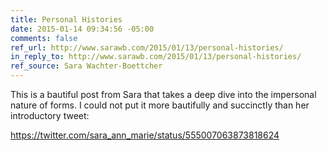 ```yaml
---
title: Personal Histories
date: 2015-01-14 09:34:56 -05:00
comments: false
ref_url: http://www.sarawb.com/2015/01/13/personal-histories/
in_reply_to: http://www.sarawb.com/2015/01/13/personal-histories/
ref_source: Sara Wachter-Boettcher
---
```


This is a bautiful post from Sara that takes a deep dive into the impersonal nature of forms. I could not put it more bautifully and succinctly than her introductory tweet:

https://twitter.com/sara_ann_marie/status/555007063873818624